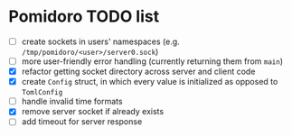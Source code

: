 # Pomidoro TODO list

- [ ] create sockets in users' namespaces (e.g. `/tmp/pomidoro/<user>/server0.sock`)
- [ ] more user-friendly error handling (currently returning them from `main`)
- [x] refactor getting socket directory across server and client code
- [x] create `Config` struct, in which every value is initialized as opposed to `TomlConfig`
- [ ] handle invalid time formats
- [x] remove server socket if already exists
- [ ] add timeout for server response
